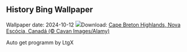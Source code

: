 ## History Bing Wallpaper
Wallpaper date: 2024-10-12
![](https://www.bing.com/th?id=OHR.CelticColours_PT-BR9042410710_UHD.jpg&w=1000)Download: [Cape Breton Highlands, Nova Escócia, Canadá (© Cavan Images/Alamy)](https://www.bing.com/th?id=OHR.CelticColours_PT-BR9042410710_UHD.jpg)

Auto get programm by LtgX
